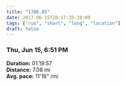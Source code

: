 ```yaml
---
title: "1706.05"
date: 2017-06-15T20:17:35-10:00
tags: ["run", "short", "long", "location"]
draft: false
---
```


### Thu, Jun 15, 6:51 PM

**Duration:** 01:19:57  
**Distance:** 7.08 mi  
**Avg. pace:** 11'16" /mi
